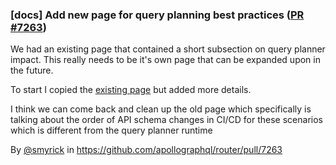 ### [docs] Add new page for query planning best practices ([PR #7263](https://github.com/apollographql/router/pull/7263))

We had an existing page that contained a short subsection on query planner impact. This really needs to be it's own page that can be expanded upon in the future.

To start I copied the [existing page](https://www.apollographql.com/docs/graphos/platform/production-readiness/deployment-best-practices#changes-affecting-query-planner-performance) but added more details.

I think we can come back and clean up the old page which specifically is talking about the order of API schema changes in CI/CD for these scenarios which is different from the query planner runtime

By [@smyrick](https://github.com/smyrick) in https://github.com/apollographql/router/pull/7263
